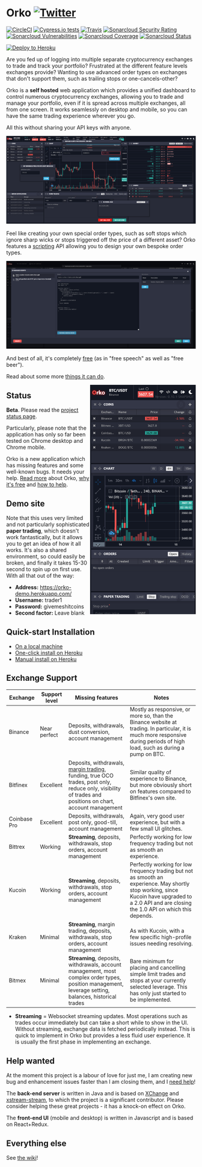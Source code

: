 # Orko [![Twitter](http://i.imgur.com/wWzX9uB.png)](https://twitter.com/orkotrading)

[![CircleCI](https://circleci.com/gh/gruelbox/orko/tree/master.svg?style=svg&circle-token=3e040c3e064daf7408b29df31c61af9c73ea862a)](https://circleci.com/gh/gruelbox/orko/tree/master)
[![Cypress.io tests](https://img.shields.io/badge/cypress.io-tests-green.svg?style=flat-square)](https://dashboard.cypress.io/#/projects/ttud56/runs)
[![Travis](https://travis-ci.org/gruelbox/orko.svg?branch=master)](https://travis-ci.org/gruelbox/orko)
[![Sonarcloud Security Rating](https://sonarcloud.io/api/project_badges/measure?project=com.gruelbox%3Aorko-parent&metric=security_rating)](https://sonarcloud.io/dashboard?id=com.gruelbox%3Aorko-parent)
[![Sonarcloud Vulnerabilities](https://sonarcloud.io/api/project_badges/measure?project=com.gruelbox%3Aorko-parent&metric=vulnerabilities)](https://sonarcloud.io/dashboard?id=com.gruelbox%3Aorko-parent)
[![Sonarcloud Coverage](https://sonarcloud.io/api/project_badges/measure?project=com.gruelbox%3Aorko-parent&metric=coverage)](https://sonarcloud.io/dashboard?id=com.gruelbox%3Aorko-parent)
[![Sonarcloud Status](https://sonarcloud.io/api/project_badges/measure?project=com.gruelbox%3Aorko-parent&metric=alert_status)](https://sonarcloud.io/dashboard?id=com.gruelbox%3Aorko-parent)

[![Deploy to Heroku](https://www.herokucdn.com/deploy/button.svg)](https://heroku.com/deploy?template=https://github.com/gruelbox/orko/tree/stable)

Are you fed up of logging into multiple separate cryptocurrency exchanges to trade and track your portfolio? Frustrated at the different feature levels exchanges provide? Wanting to use advanced order types on exchanges that don't support them, such as trailing stops or one-cancels-other?

Orko is a **self hosted** web application which provides a unified dashboard to control numerous cryptocurrency exchanges, allowing you to trade and manage your portfolio, even if it is spread across multiple exchanges, all from one screen. It works seamlessly on desktop and mobile, so you can have the same trading experience wherever you go.

All this without sharing your API keys with anyone.

![Screenshot](.github/app1.PNG)

Feel like creating your own special order types, such as soft stops which ignore sharp wicks or stops triggered off the price of a different asset? Orko features a [scripting](https://github.com/gruelbox/orko/wiki/Scripting) API allowing you to design your own bespoke order types.

![Scripting UI](.github/scripting1.PNG)

And best of all, it's completely [free](https://www.fsf.org/about/what-is-free-software) (as in "free speech" as well as "free beer").

Read about some more [things it can do](https://github.com/gruelbox/orko/wiki/Example-Use-Cases).

<img align="right" src=".github/mobile1.png" width="281" height="609"/>

## Status

**Beta**. Please read the [project status page](https://github.com/gruelbox/orko/wiki/Project-status).

Particularly, please note that the application has only so far been tested on Chrome desktop and Chrome mobile.

Orko is a new application which has missing features and some well-known bugs. It needs your help. [Read more](https://github.com/gruelbox/orko/wiki/Why-Orko) about Orko, [why it's free](https://github.com/gruelbox/orko/wiki/Supporting_The_Project) and [how to help](https://github.com/gruelbox/orko/wiki/Project-status).

## Demo site

Note that this uses very limited and not particularly sophisticated **paper trading**, which doesn't work fantastically, but it allows you to get an idea of how it all works.  It's also a shared environment, so could easily be broken, and finally it takes 15-30 second to spin up on first use.  With all that out of the way:

- **Address:** https://orko-demo.herokuapp.com/
- **Username:** trader1
- **Password:** givemeshitcoins
- **Second factor:** Leave blank

## Quick-start Installation

- [On a local machine](https://github.com/gruelbox/orko/wiki/Local-installation)
- [One-click install on Heroku](https://github.com/gruelbox/orko/wiki/One-click-installation-on-Heroku)
- [Manual install on Heroku](https://github.com/gruelbox/orko/wiki/Manual-installation-on-Heroku)

## Exchange Support

| Exchange | Support level | Missing features |Notes |
| -------- | ------------- | ---- | ----- |
| Binance  | Near perfect  | Deposits, withdrawals, dust conversion, account management | Mostly as responsive, or more so, than the Binance website at trading. In particular, it is much more responsive during periods of high load, such as during a pump on BTC. |
| Bitfinex | Excellent     | Deposits, withdrawals, [margin trading](https://github.com/gruelbox/orko/issues/83), funding, true OCO trades, post only, reduce only, visibility of trades and positions on chart, account management | Similar quality of experience to Binance, but more obviously short on features compared to Bitfinex's own site. |
| Coinbase Pro | Excellent | Deposits, withdrawals, post only, good-till, account management | Again, very good user experience, but with a few small UI glitches. |
| Bittrex | Working | **Streaming**, deposits, withdrawals, stop orders, account management | Perfectly working for low frequency trading but not as smooth an experience. |
| Kucoin | Working | **Streaming**, deposits, withdrawals, stop orders, account management | Perfectly working for low frequency trading but not as smooth an experience. May shortly stop working, since Kucoin have upgraded to a 2.0 API and are closing the 1.0 API on which this depends. |
| Kraken | Minimal | **Streaming**, margin trading, deposits, withdrawals, stop orders, account management | As with Kucoin, with a few specific high-profile issues needing resolving. |
| Bitmex | Minimal | **Streaming**, deposits, withdrawals, account management, most complex order types, position management, leverage setting, balances, historical trades | Bare minimum for placing and cancelling simple limit trades and stops at your currently selected leverage. This has only just started to be implemented. |

* **Streaming** = Websocket streaming updates. Most operations such as trades occur immediately but can take a short while to show in the UI. Without streaming, exchange data is fetched periodically instead. This is quick to implement in Orko but provides a less fluid user experience.  It is usually the first phase in implementing an exchange.

## Help wanted

At the moment this project is a labour of love for just me, I am creating new bug and enhancement issues faster than I am closing them, and I [need help](https://github.com/gruelbox/orko/issues/111)!

The **back-end server** is written in Java and is based on [XChange](https://github.com/knowm/XChange) and [xstream-stream](https://github.com/bitrich-info/xchange-stream), to which the project is a significant contributor. Please consider helping these great projects - it has a knock-on effect on Orko.

The **front-end UI** (mobile and desktop) is written in Javascript and is based on React+Redux.

## Everything else

See [the wiki](https://github.com/gruelbox/orko/wiki)!
